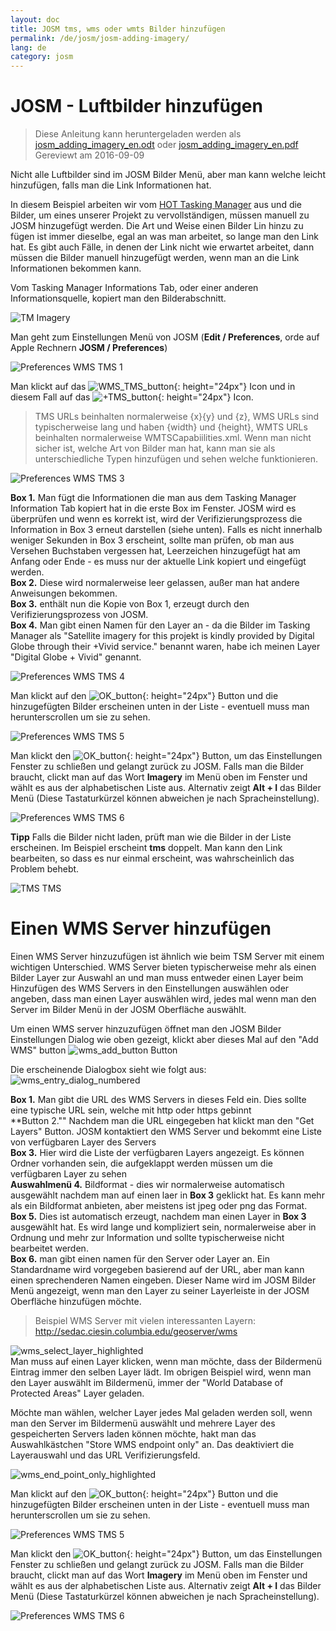 ```yaml
---
layout: doc
title: JOSM tms, wms oder wmts Bilder hinzufügen
permalink: /de/josm/josm-adding-imagery/
lang: de
category: josm
---
```


JOSM - Luftbilder hinzufügen
================

> Diese Anleitung kann heruntergeladen werden als [josm_adding_imagery_en.odt](/files/josm_adding_imagery_en.odt) oder [josm_adding_imagery_en.pdf](/files/josm_adding_imagery_en.pdf)  
> Gereviewt am 2016-09-09  

Nicht alle Luftbilder sind im JOSM Bilder Menü, aber man kann welche leicht hinzufügen, falls man die Link Informationen hat.  

In diesem Beispiel arbeiten wir vom [HOT Tasking Manager](http://tasks.hotosm.org/) aus und die Bilder, um eines unserer Projekt zu vervollständigen, müssen manuell zu JOSM hinzugefügt werden. Die Art und Weise einen Bilder Lin hinzu zu fügen ist immer dieselbe, egal an was man arbeitet, so lange man den Link hat. Es gibt auch Fälle, in denen der Link nicht wie erwartet arbeitet, dann müssen die Bilder manuell hinzugefügt werden, wenn man an die Link Informationen bekommen kann.  

Vom Tasking Manager Informations Tab, oder einer anderen Informationsquelle, kopiert man den Bilderabschnitt.  

![TM Imagery][]

Man geht zum Einstellungen Menü von JOSM (**Edit / Preferences**, orde auf Apple Rechnern **JOSM / Preferences**)  

![Preferences WMS TMS 1][]

Man klickt auf das ![WMS_TMS_button][]{: height="24px"} Icon und in diesem Fall auf das ![+TMS_button][]{: height="24px"} Icon.  

> TMS URLs beinhalten normalerweise {x}{y} und {z}, WMS URLs sind typischerweise lang und haben {width} und {height}, WMTS URLs beinhalten normalerweise WMTSCapabiilities.xml. Wenn man nicht sicher ist, welche Art von Bilder man hat, kann man sie als unterschiedliche Typen hinzufügen und sehen welche funktionieren.  

![Preferences WMS TMS 3][]

**Box 1.** Man fügt die Informationen die man aus dem Tasking Manager Information Tab kopiert hat in die erste Box im Fenster. JOSM wird es überprüfen und wenn es korrekt ist, wird der Verifizierungsprozess die Information in Box 3 erneut darstellen (siehe unten).  Falls es nicht innerhalb weniger Sekunden in Box 3 erscheint, sollte man prüfen, ob man aus Versehen Buchstaben vergessen hat, Leerzeichen hinzugefügt hat am Anfang oder Ende - es muss nur der aktuelle Link kopiert und eingefügt werden.  
**Box 2.** Diese wird normalerweise leer gelassen, außer man hat andere Anweisungen bekommen.  
**Box 3.** enthält nun die Kopie von Box 1, erzeugt durch den Verifizierungsprozess von JOSM.  
**Box 4.** Man gibt einen Namen für den Layer an - da die Bilder im Tasking Manager als "Satellite imagery for this projekt is kindly provided by Digital Globe through their +Vivid service." benannt waren, habe ich meinen Layer "Digital Globe + Vivid" genannt.  

![Preferences WMS TMS 4][]

Man klickt auf den ![OK_button][]{: height="24px"} Button und die hinzugefügten Bilder erscheinen unten in der Liste - eventuell muss man herunterscrollen um sie zu sehen.  

![Preferences WMS TMS 5][]

Man klickt den ![OK_button][]{: height="24px"} Button, um das Einstellungen Fenster zu schließen und gelangt zurück zu JOSM. Falls man die Bilder braucht, clickt man auf das Wort **Imagery** im Menü oben im Fenster und wählt es aus der alphabetischen Liste aus. Alternativ zeigt **Alt + I** das Bilder Menü (Diese Tastaturkürzel können abweichen je nach Spracheinstellung).  

![Preferences WMS TMS 6][]

**Tipp** Falls die Bilder nicht laden, prüft man wie die Bilder in der Liste erscheinen. Im Beispiel erscheint **tms** doppelt. Man kann den Link bearbeiten, so dass es nur einmal erscheint, was wahrscheinlich das Problem behebt.

![TMS TMS][]

Einen WMS Server hinzufügen
===========

Einen WMS Server hinzuzufügen ist ähnlich wie beim TSM Server mit einem wichtigen Unterschied. WMS Server bieten typischerweise mehr als einen Bilder Layer zur Auswahl an und man muss entweder einen Layer beim Hinzufügen des WMS Servers in den Einstellungen auswählen oder angeben, dass man einen Layer auswählen wird, jedes mal wenn man den Server im Bilder Menü in der JOSM Oberfläche auswählt.

Um einen WMS server hinzuzufügen öffnet man den JOSM Bilder Einstellungen Dialog wie oben gezeigt, klickt aber dieses Mal auf den "Add WMS" button ![wms_add_button][] Button

Die erscheinende Dialogbox sieht wie folgt aus:
![wms_entry_dialog_numbered][]

**Box 1.** Man gibt die URL des WMS Servers in dieses Feld ein. Dies sollte eine typische URL sein, welche mit http oder https gebinnt  
**Button 2."" Nachdem man die URL eingegeben hat klickt man den "Get Layers" Button. JOSM kontaktiert den WMS Server und bekommt eine Liste von verfügbaren Layer des Servers  
**Box 3.** Hier wird die Liste der verfügbaren Layers angezeigt. Es können Ordner vorhanden sein, die aufgeklappt werden müssen um die verfügbaren Layer zu sehen  
**Auswahlmenü 4.** Bildformat - dies wir normalerweise automatisch ausgewählt nachdem man auf einen laer in **Box 3** geklickt hat. Es kann mehr als ein Bildformat anbieten, aber meistens ist jpeg oder png das Format.  
**Box 5.** Dies ist automatisch erzeugt, nachdem man einen Layer in **Box 3** ausgewählt hat. Es wird lange und kompliziert sein, normalerweise aber in Ordnung und mehr zur Information und sollte typischerweise nicht bearbeitet werden.  
**Box 6.** man gibt einen namen für den Server oder Layer an. Ein Standardname wird vorgegeben basierend auf der URL, aber man kann einen sprechenderen Namen eingeben. Dieser Name wird im JOSM Bilder Menü angezeigt, wenn man den Layer zu seiner Layerleiste in der JOSM Oberfläche hinzufügen möchte.  

> Beispiel WMS Server mit vielen interessanten Layern: http://sedac.ciesin.columbia.edu/geoserver/wms  

![wms_select_layer_highlighted][]  
Man muss auf einen Layer klicken, wenn man möchte, dass der Bildermenü Eintrag immer den selben Layer lädt. Im obrigen Beispiel wird, wenn man den Layer auswählt im Bildermenü, immer der  "World Database of Protected Areas" Layer geladen.

Möchte man wählen, welcher Layer jedes Mal geladen werden soll, wenn man den Server im Bildermenü auswählt und mehrere Layer des gespeicherten Servers laden können möchte, hakt man das Auswahlkästchen "Store WMS endpoint only" an.  Das deaktiviert die Layerauswahl und das URL Verifizierungsfeld.

![wms_end_point_only_highlighted][]  

Man klickt auf den ![OK_button][]{: height="24px"} Button und die hinzugefügten Bilder erscheinen unten in der Liste - eventuell muss man herunterscrollen um sie zu sehen.  

![Preferences WMS TMS 5][]

Man klickt den ![OK_button][]{: height="24px"} Button, um das Einstellungen Fenster zu schließen und gelangt zurück zu JOSM. Falls man die Bilder braucht, clickt man auf das Wort **Imagery** im Menü oben im Fenster und wählt es aus der alphabetischen Liste aus. Alternativ zeigt **Alt + I** das Bilder Menü (Diese Tastaturkürzel können abweichen je nach Spracheinstellung).  

![Preferences WMS TMS 6][]

[Preferences WMS TMS 1]: /images/josm/JOSM_TMS_1.png
[TM Imagery]: /images/josm/JOSM_TMS_2.png
[WMS_TMS_button]: /images/josm/josm_preferences-wms-tms.png
[+TMS_button]: /images/josm/+TMS.png
[OK_button]: /images/josm/josm_OK_button.png
[Preferences WMS TMS 3]: /images/josm/JOSM_TMS_3.png
[Preferences WMS TMS 4]: /images/josm/JOSM_TMS_4.png
[Preferences WMS TMS 5]: /images/josm/JOSM_TMS_5.png
[Preferences WMS TMS 6]: /images/josm/JOSM_TMS_6.png
[TMS TMS]: /images/josm/JOSM_TMS_TMS.png
[wms_add_button]: /images/josm/wms_add_button.jpg
[wms_select_layer_highlight]: /images/josm/wms_select_layer_highlight.jpg
[wms_entry_dialog_numbered]: /images/josm/wms_entry_dialog_numbered.jpg
[wms_end_point_only_highlighted]: /images/josm/wms_end_point_only_highlighted.jpg
[wms_select_layer_highlighted]: /images/josm/wms_select_layer_highlighted.jpg